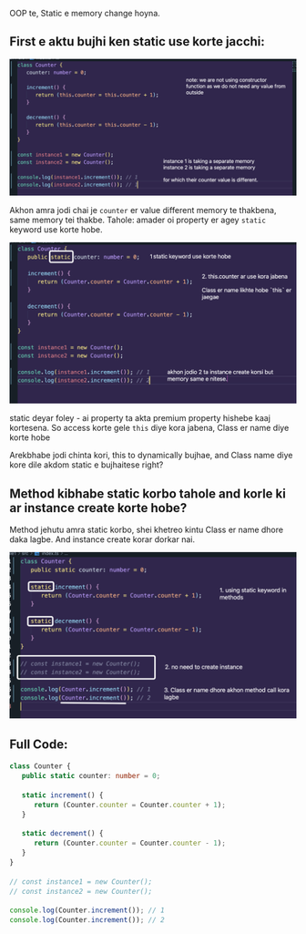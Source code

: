 OOP te, Static e memory change hoyna.

## First e aktu bujhi ken static use korte jacchi:

![alt text](image-16.png)

Akhon amra jodi chai je `counter` er value different memory te thakbena, same memory tei thakbe. Tahole: amader oi property er agey `static` keyword use korte hobe.

![alt text](image-17.png)

static deyar foley - ai property ta akta premium property hishebe kaaj kortesena. So access korte gele `this` diye kora jabena, Class er name diye korte hobe

Arekbhabe jodi chinta kori, this to dynamically bujhae, and Class name diye kore dile akdom static e bujhaitese right?

## Method kibhabe static korbo tahole and korle ki ar instance create korte hobe?

Method jehutu amra static korbo, shei khetreo kintu Class er name dhore daka lagbe. And instance create korar dorkar nai.

![alt text](image-18.png)

## Full Code:

```ts
class Counter {
   public static counter: number = 0;

   static increment() {
      return (Counter.counter = Counter.counter + 1);
   }

   static decrement() {
      return (Counter.counter = Counter.counter - 1);
   }
}

// const instance1 = new Counter();
// const instance2 = new Counter();

console.log(Counter.increment()); // 1
console.log(Counter.increment()); // 2
```
